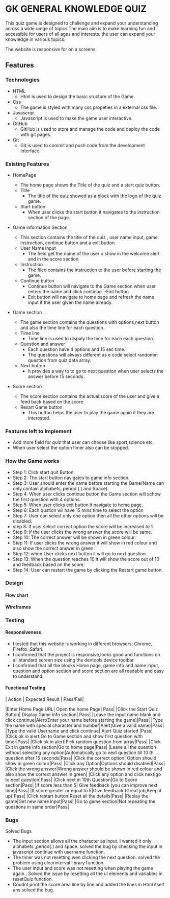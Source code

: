 # GK GENERAL KNOWLEDGE QUIZ


This quiz game is designed to challenge and expand your understanding across a wide range of topics.The main aim is to make learning fun and accessible for users of all ages and interests. 
the user can expand your knowledge in various topics.

The website is responsive for on a screens




## Features

### Technologies
- HTML
    - Html is used to design the basic sructure of the Game.
- Css
    - The game is styled with many css propeties in a external css file.
- Javascript
    - Javascript is used to make the game user interactive.
- GitHub
    - GitHub is used to store and manage the code and deploy the code with git pages.
- Git 
    - Git is used to commit and push code from the development Interface.

### Existing Features

- HomePage 
    - The home page shows the Title of the quiz and a start quiz button.
    - Title
        - The title of the quiz showed as a block with the logo of the quiz game.
    - Start button
        - When user clicks the start button it navigates to the instruction section of the page.

- Game information Section
    - This section contains the title of the quiz , user name input, game instruction, continue button and a exit button
    - User Name input
        - The field get the name of the user o show in the welcome alert and in the score section.
    - Instruction
        - The filed contains the instruction to the user before starting the game.
    - Continue button
        - Continue button will navigate to the Game section when user enters the name and click continue.
    -Exit button
        - Exit button will navigate to home page and refresh the name input if the user given the name already.

- Game section
    - The game section contains the questions with options,next button and also the time line for each question.
    - Time line
      - Time line is used to dispaly the time for each each question.
    - Question and answer
      - Each question have 4 options and 15 sec time.
      - The questions will always different as e code select randomm question from quiz data array.
    - Next button
        - It provides a way to to go to next question when user selects the answer before 15 seconds.

- Score section
    - The score section contains the actual score of the user and give a feed back based on the score
    - Resart Game button
        - This button helps the user to play the game again if they are interested.

### Features left to Implement

 - Add more field for quiz that user can choose like sport,science etc
 - When user select the option timer also can be stopped.


### How the Game works 

- Step 1: Click start quit Button.
- Step 2: The start button navigates to game info section.
- Step 3: User should enter the name before starting the Game(Name can only contain alphabets, period (.) and Space).
- Step 4: When user clicks continue button the Game section will schow the first question with 4 options.
- Step 5: When user clicks exit button it navigate to home page.
- Step 6: Each qustion wil have 15 mins time to select the option
- Step 7: User can select only one option then all the other options will be disabled.
- step 8: If user select correct option the score will be increased to 1.
- Step 9: if the user clicks the wrong answer the score will be same.
- Step 10: The correct answer will be shown in green colour.
- Step 11: If user clicks the wrong answer it will show in red colour and also show the correct answer in green.
- Step 12: when User clicks next button it will go to next question.
- Step 13: When the question reaches 10 it will show the score out of 10 and feedback based on the score.
- Step 14: User can restart the game by clicking the Restart game button.


### Design
#### Flow chart
#### Wireframes



### Testing

#### Responsiveness

- I tested that this website is working in different browsers: Chrome, Firefox ,Safari.
- I confirmed that the project is responsive,looks good and functions on all standard screen size using the devtools device toolbar.
- I confirmed that all the blocks Home page, game info and name input, question and option section and score section are all readable and easy to understand.

#### Functional Testing

| Action  | Expected Result | Pass/Fail|

|Enter Home Page URL| Open the home Page| Pass|
|Click the Start Quiz Button| Display Game info section| Pass|
|Leave the input name blank and click continue|Alert(Enter your name before starting the game)|Pass|
|Type the name with special character and number|Alert(Give a valid name)|Pass|
|Type the valid Username and click continue| Alert Quiz started |Pass|
|Click ok in alert|Go to Game section and show first question with timer|Pass|
|Click ok in alert|Pick random question from array|Pass|
|Click Exit in game info section|Go to home page|Pass|
|Leave all the question without selecting any option|Automatically go to next question till 10 th question after 15 seconds|Pass|
|Click the correct option| Option should show in green colour|Pass|
|Click any Option|Options should disabled|Pass|
|Click the wrong answer|Wrong answer should be shown in red colour and also show the correct answer in green|
|Click any option and click next|go to next question|Pass|
|Click next in 10th Question|Go to Score section|Pass|
|If score less than 5| Give feedback (you can improve next time)|Pass|
|If score greater or equal to 5|Give feedback (Great job,Keep it up)|Pass|
|Click restart button|Reset all the details|Pass|
|Replay the game|Get new name input|Pass|
|Go to game section|Not repeating the questions in same order|Pass|

 
### Bugs

Solved Bugs
- The input section allows all the character as input. I wanted it only alphabets ,period(.) and space.
   solved the bug by checking the input  in javascript continue with username function.
- The timer was not resetting wen clicking the next question. solved the problem using clearinterval library function.
- The user input and score was not resetting when playing the game again . Solved the issue by resetting all the uI elements and variables in resetQuiz function.
- Coudnt print the score area line by line and added the lines in Html itself ans solved the bug.













